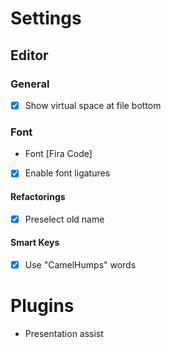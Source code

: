 # Settings
## Editor
### General
* [X] Show virtual space at file bottom
### Font
* Font [Fira Code]
* [X] Enable font ligatures
#### Refactorings
* [X] Preselect old name
#### Smart Keys
* [X] Use "CamelHumps" words

# Plugins
- Presentation assist
